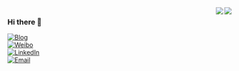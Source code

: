 <a href="https://github.com/lionelee/github-readme-stats#gh-dark-mode-only">
  <img align="right" src="https://github-readme-stats-lionelee.vercel.app/api?username=lionelee&count_private=true&show_icons=true&hide_title=true&theme=dark&icon_color=CE1D2D&title_color=2F80ED&bg_color=00000000"/>
</a>
<a href="https://github.com/lionelee/github-readme-stats#gh-light-mode-only">
  <img align="right" src="https://github-readme-stats-lionelee.vercel.app/api?username=lionelee&count_private=true&show_icons=true&hide_title=true&icon_color=CE1D2D&text_color=718096&bg_color=FFFFFF"/>
</a>

### Hi there 👋
<p align="left">
<a href="https://lionelee.github.io"><img src="https://img.shields.io/badge/Blog-lionelee-dodgerblue.svg" alt="Blog"></a><br/>
<a href="https://weibo.com/u/5869279527"><img src="https://img.shields.io/badge/Weibo-lionelee-red.svg" alt="Weibo"></a><br/>
<a href="https://www.linkedin.com/in/lionelee/"><img src="https://img.shields.io/badge/LinkedIn-lionelee-deepskyblue.svg" alt="LinkedIn"></a><br/>
<a href="mailto:lixycm@gmail.com/"><img src="https://img.shields.io/badge/Email-Me-teal.svg" alt="Email"></a><br/>
</p>

<!--
**lionelee/lionelee** is a ✨ _special_ ✨ repository because its `README.md` (this file) appears on your GitHub profile.

Here are some ideas to get you started:

- 🔭 I’m currently working on ...
- 🌱 I’m currently learning ...
- 👯 I’m looking to collaborate on ...
- 🤔 I’m looking for help with ...
- 💬 Ask me about ...
- 📫 How to reach me: ...
- 😄 Pronouns: ...
- ⚡ Fun fact: ...
-->
